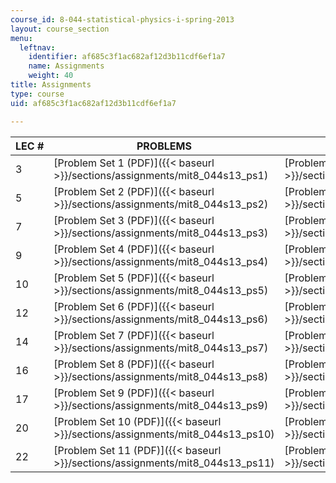 ```yaml
---
course_id: 8-044-statistical-physics-i-spring-2013
layout: course_section
menu:
  leftnav:
    identifier: af685c3f1ac682af12d3b11cdf6ef1a7
    name: Assignments
    weight: 40
title: Assignments
type: course
uid: af685c3f1ac682af12d3b11cdf6ef1a7

---
```


| LEC # | PROBLEMS | SOLUTIONS |
| --- | --- | --- |
| 3 | [Problem Set 1 (PDF)]({{< baseurl >}}/sections/assignments/mit8_044s13_ps1) | [Problem Set 1 Solutions (PDF)]({{< baseurl >}}/sections/assignments/mit8_044s13_pss1) |
| 5 | [Problem Set 2 (PDF)]({{< baseurl >}}/sections/assignments/mit8_044s13_ps2) | [Problem Set 2 Solutions (PDF)]({{< baseurl >}}/sections/assignments/mit8_044s13_pss2) |
| 7 | [Problem Set 3 (PDF)]({{< baseurl >}}/sections/assignments/mit8_044s13_ps3) | [Problem Set 3 Solutions (PDF)]({{< baseurl >}}/sections/assignments/mit8_044s13_pss3) |
| 9 | [Problem Set 4 (PDF)]({{< baseurl >}}/sections/assignments/mit8_044s13_ps4) | [Problem Set 4 Solutions (PDF)]({{< baseurl >}}/sections/assignments/mit8_044s13_pss4) |
| 10 | [Problem Set 5 (PDF)]({{< baseurl >}}/sections/assignments/mit8_044s13_ps5) | [Problem Set 5 Solutions (PDF)]({{< baseurl >}}/sections/assignments/mit8_044s13_pss5) |
| 12 | [Problem Set 6 (PDF)]({{< baseurl >}}/sections/assignments/mit8_044s13_ps6) | [Problem Set 6 Solutions (PDF)]({{< baseurl >}}/sections/assignments/mit8_044s13_pss6) |
| 14 | [Problem Set 7 (PDF)]({{< baseurl >}}/sections/assignments/mit8_044s13_ps7) | [Problem Set 7 Solutions (PDF)]({{< baseurl >}}/sections/assignments/mit8_044s13_pss7) |
| 16 | [Problem Set 8 (PDF)]({{< baseurl >}}/sections/assignments/mit8_044s13_ps8) | [Problem Set 8 Solutions (PDF)]({{< baseurl >}}/sections/assignments/mit8_044s13_pss8) |
| 17 | [Problem Set 9 (PDF)]({{< baseurl >}}/sections/assignments/mit8_044s13_ps9) | [Problem Set 9 Solutions (PDF)]({{< baseurl >}}/sections/assignments/mit8_044s13_pss9) |
| 20 | [Problem Set 10 (PDF)]({{< baseurl >}}/sections/assignments/mit8_044s13_ps10) | [Problem Set 10 Solutions (PDF)]({{< baseurl >}}/sections/assignments/mit8_044s13_pss10) |
| 22 | [Problem Set 11 (PDF)]({{< baseurl >}}/sections/assignments/mit8_044s13_ps11) | [Problem Set 11 Solutions (PDF)]({{< baseurl >}}/sections/assignments/mit8_044s13_pss11)